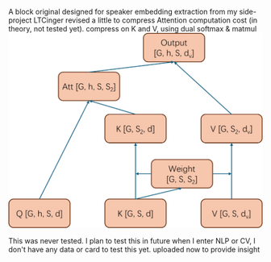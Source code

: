 A block original designed for speaker embedding extraction from my side-project LTCinger
revised a little to compress Attention computation cost (in theory, not tested yet).
compress on K and V, using dual softmax & matmul
![alt text](https://github.com/yiyousong/AttentionMixture/blob/main/AttentionMixture.png?raw=true)

This was never tested. I plan to test this in future when I enter NLP or CV, I don't have any data or card to test this yet. 
uploaded now to provide insight
